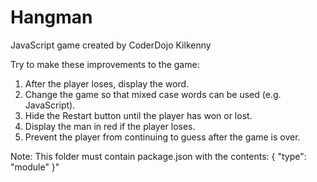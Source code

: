 # Hangman
JavaScript game created by CoderDojo Kilkenny

Try to make these improvements to the game:

1. After the player loses, display the word.
2. Change the game so that mixed case words can be used (e.g. JavaScript).
3. Hide the Restart button until the player has won or lost.
4. Display the man in red if the player loses.
5. Prevent the player from continuing to guess after the game is over.

Note: This folder must contain package.json with the contents: { "type": "module" }"